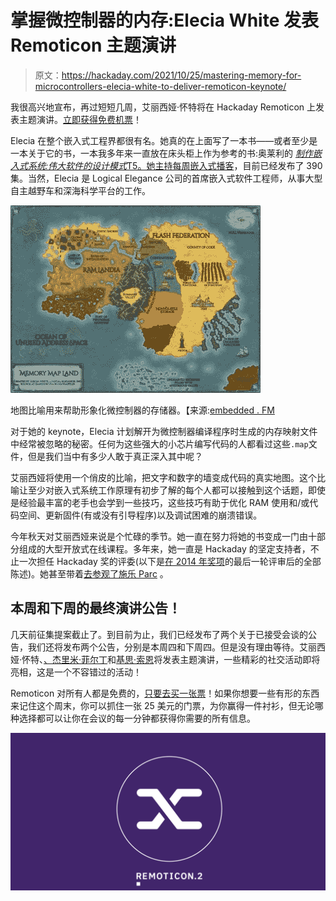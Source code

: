 # 掌握微控制器的内存:Elecia White 发表 Remoticon 主题演讲

> 原文：<https://hackaday.com/2021/10/25/mastering-memory-for-microcontrollers-elecia-white-to-deliver-remoticon-keynote/>

我很高兴地宣布，再过短短几周，艾丽西娅·怀特将在 Hackaday Remoticon 上发表主题演讲。[立即获得免费机票](https://www.eventbrite.com/e/hackaday-remoticon-2021-tickets-172183193567?aff=whiteKeynote)！

Elecia 在整个嵌入式工程界都很有名。她真的在上面写了一本书——或者至少是一本关于它的书，一本我多年来一直放在床头柜上作为参考的书:奥莱利的 [*制作嵌入式系统:伟大软件的设计模式*T5。她主持每周](https://www.oreilly.com/library/view/making-embedded-systems/9781449308889/)[嵌入式播客](https://embedded.fm/)，目前已经发布了 390 集。当然，Elecia 是 Logical Elegance 公司的首席嵌入式软件工程师，从事大型自主越野车和深海科学平台的工作。

[![Map of a mythical land used as a metaphor for microcontroller memory](img/5bf0b5e151fd7a014d89ce1915069d9c.png)](https://hackaday.com/wp-content/uploads/2021/10/elecia-white-ram-land-metaphor.jpg) 

地图比喻用来帮助形象化微控制器的存储器。【来源:[embedded . FM](https://embedded.fm/blog/mapfiles)

对于她的 keynote，Elecia 计划解开为微控制器编译程序时生成的内存映射文件中经常被忽略的秘密。任何为这些强大的小芯片编写代码的人都看过这些`.map`文件，但是我们当中有多少人敢于真正深入其中呢？

艾丽西娅将使用一个俏皮的比喻，把文字和数字的墙变成代码的真实地图。这个比喻让至少对嵌入式系统工作原理有初步了解的每个人都可以接触到这个话题，即使是经验最丰富的老手也会学到一些技巧，这些技巧有助于优化 RAM 使用和/或代码空间、更新固件(有或没有引导程序)以及调试困难的崩溃错误。

今年秋天对艾丽西娅来说是个忙碌的季节。她一直在努力将她的书变成一门由十部分组成的大型开放式在线课程。多年来，她一直是 Hackaday 的坚定支持者，不止一次担任 Hackaday 奖的评委(以下是[在 2014 年奖项](https://hackaday.com/2014/11/12/hackaday-prize-judge-elecia-white-writes-tell-all-blog-post/)的最后一轮评审后的全部陈述)。她甚至带着[去参观了施乐 Parc](https://hackaday.com/2014/09/29/content-centric-networking-and-a-tour-of-xerox-parc/) 。

## 本周和下周的最终演讲公告！

几天前征集提案截止了。到目前为止，我们已经发布了两个关于已接受会谈的公告，我们还将发布两个公告，分别是本周四和下周四。但是没有理由等待。艾丽西娅·怀特、[、杰里米·菲尔丁](https://hackaday.com/2021/10/18/making-your-projects-move-jeremy-fielding-to-deliver-remoticon-keynote/)和[基思·索恩](https://hackaday.com/2021/10/11/keith-thorne-engineer-at-ligo-to-deliver-remoticon-keynote/)将发表主题演讲，一些精彩的社交活动即将亮相，这是一个不容错过的活动！

Remoticon 对所有人都是免费的，[只要去买一张票](https://www.eventbrite.com/e/hackaday-remoticon-2021-tickets-172183193567?aff=whiteKeynote)！如果你想要一些有形的东西来记住这个周末，你可以抓住一张 25 美元的门票，为你赢得一件衬衫，但无论哪种选择都可以让你在会议的每一分钟都获得你需要的所有信息。

[![](img/caacac68e7278819cd4e37c809e9836f.png)](https://hackaday.com/wp-content/uploads/2021/10/RemoticonEventbrite.png)